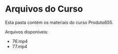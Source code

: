 # Arquivos do Curso

Esta pasta contém os materiais do curso Produto655.

Arquivos disponíveis:
- 76.mp4
- 77.mp4